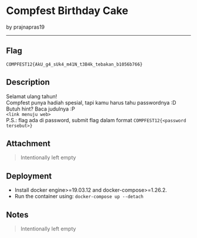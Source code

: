 # Compfest Birthday Cake

by prajnapras19

---

## Flag

```
COMPFEST12{AkU_g4_sUk4_m41N_t3B4k_tebakan_b1056b766}
```

## Description
Selamat ulang tahun!<br>
Compfest punya hadiah spesial, tapi kamu harus tahu passwordnya :D<br>
Butuh hint? Baca judulnya :P<br>
`<link menuju web>`<br>
P.S.: flag ada di password, submit flag dalam format `COMPFEST12{<password tersebut>}`

## Attachment
> Intentionally left empty

## Deployment
* Install docker engine>=19.03.12 and docker-compose>=1.26.2.
* Run the container using:
```docker-compose up --detach```

## Notes
> Intentionally left empty
